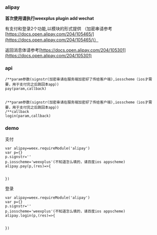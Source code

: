 ### alipay
**首次使用请执行weexplus plugin add wechat**

有支付和登录2个功能,以模块的形式提供  （加密串请参考[https://docs.open.alipay.com/204/105465/](https://docs.open.alipay.com/204/105465/)）

返回消息体请参考[https://docs.open.alipay.com/204/105301](https://docs.open.alipay.com/204/105301)

### api

```
/**param参数(signstr(加密串请在服务端加密好了传给客户端),iosscheme（ios才需要，用于支付完之后跳回本app）)
pay(param,callback)


/**param参数(signstr(加密串请在服务端加密好了传给客户端),iosscheme（ios才需要，用于支付完之后跳回本app）)
/**callback
login(param,callback)
```

### demo

支付

```
var alipay=weex.requireModule('alipay')
var p={}
p.signstr=''
p.iosscheme='weexplus'(不知道怎么填的，请百度ios appscheme)
alipay.pay(p,(res)=>{

     
})
```

登录

```
var alipay=weex.requireModule('alipay')
var p={}
p.signstr=''
p.iosscheme='weexplus'(不知道怎么填的，请百度ios appscheme)
alipay.login(p,(res)=>{

     
})
```



